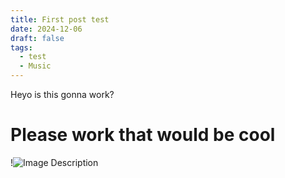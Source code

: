 ```yaml
---
title: First post test
date: 2024-12-06
draft: false
tags:
  - test
  - Music
---
```


Heyo is this gonna work?
# Please work that would be cool

!![Image Description](/images/CleanShot%202024-12-06%20at%2022.41.02@2x.png)